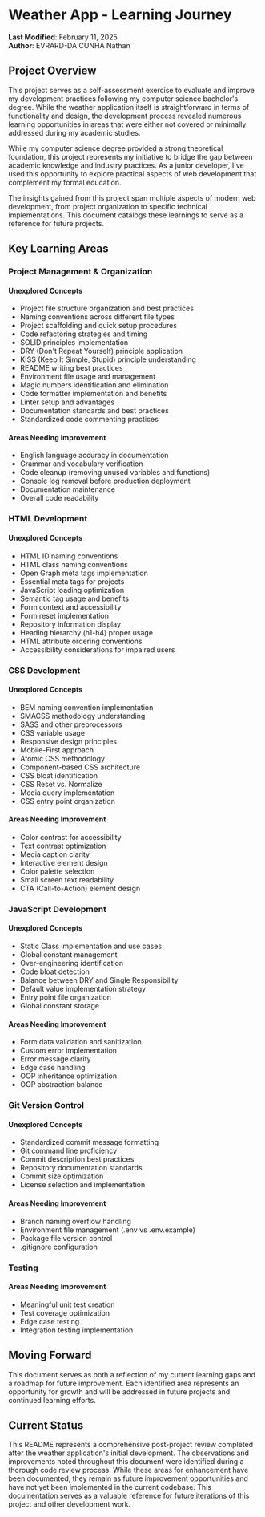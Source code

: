 # Weather App - Learning Journey

**Last Modified**: February 11, 2025  
**Author**: EVRARD-DA CUNHA Nathan

## Project Overview

This project serves as a self-assessment exercise to evaluate and improve my development practices following my computer science bachelor's degree. While the weather application itself is straightforward in terms of functionality and design, the development process revealed numerous learning opportunities in areas that were either not covered or minimally addressed during my academic studies.

While my computer science degree provided a strong theoretical foundation, this project represents my initiative to bridge the gap between academic knowledge and industry practices. As a junior developer, I've used this opportunity to explore practical aspects of web development that complement my formal education.

The insights gained from this project span multiple aspects of modern web development, from project organization to specific technical implementations. This document catalogs these learnings to serve as a reference for future projects.

## Key Learning Areas

### Project Management & Organization

#### Unexplored Concepts

-   Project file structure organization and best practices
-   Naming conventions across different file types
-   Project scaffolding and quick setup procedures
-   Code refactoring strategies and timing
-   SOLID principles implementation
-   DRY (Don't Repeat Yourself) principle application
-   KISS (Keep It Simple, Stupid) principle understanding
-   README writing best practices
-   Environment file usage and management
-   Magic numbers identification and elimination
-   Code formatter implementation and benefits
-   Linter setup and advantages
-   Documentation standards and best practices
-   Standardized code commenting practices

#### Areas Needing Improvement

-   English language accuracy in documentation
-   Grammar and vocabulary verification
-   Code cleanup (removing unused variables and functions)
-   Console log removal before production deployment
-   Documentation maintenance
-   Overall code readability

### HTML Development

#### Unexplored Concepts

-   HTML ID naming conventions
-   HTML class naming conventions
-   Open Graph meta tags implementation
-   Essential meta tags for projects
-   JavaScript loading optimization
-   Semantic tag usage and benefits
-   Form context and accessibility
-   Form reset implementation
-   Repository information display
-   Heading hierarchy (h1-h4) proper usage
-   HTML attribute ordering conventions
-   Accessibility considerations for impaired users

### CSS Development

#### Unexplored Concepts

-   BEM naming convention implementation
-   SMACSS methodology understanding
-   SASS and other preprocessors
-   CSS variable usage
-   Responsive design principles
-   Mobile-First approach
-   Atomic CSS methodology
-   Component-based CSS architecture
-   CSS bloat identification
-   CSS Reset vs. Normalize
-   Media query implementation
-   CSS entry point organization

#### Areas Needing Improvement

-   Color contrast for accessibility
-   Text contrast optimization
-   Media caption clarity
-   Interactive element design
-   Color palette selection
-   Small screen text readability
-   CTA (Call-to-Action) element design

### JavaScript Development

#### Unexplored Concepts

-   Static Class implementation and use cases
-   Global constant management
-   Over-engineering identification
-   Code bloat detection
-   Balance between DRY and Single Responsibility
-   Default value implementation strategy
-   Entry point file organization
-   Global constant storage

#### Areas Needing Improvement

-   Form data validation and sanitization
-   Custom error implementation
-   Error message clarity
-   Edge case handling
-   OOP inheritance optimization
-   OOP abstraction balance

### Git Version Control

#### Unexplored Concepts

-   Standardized commit message formatting
-   Git command line proficiency
-   Commit description best practices
-   Repository documentation standards
-   Commit size optimization
-   License selection and implementation

#### Areas Needing Improvement

-   Branch naming overflow handling
-   Environment file management (.env vs .env.example)
-   Package file version control
-   .gitignore configuration

### Testing

#### Areas Needing Improvement

-   Meaningful unit test creation
-   Test coverage optimization
-   Edge case testing
-   Integration testing implementation

## Moving Forward

This document serves as both a reflection of my current learning gaps and a roadmap for future improvement. Each identified area represents an opportunity for growth and will be addressed in future projects and continued learning efforts.

## Current Status

This README represents a comprehensive post-project review completed after the weather application's initial development. The observations and improvements noted throughout this document were identified during a thorough code review process. While these areas for enhancement have been documented, they remain as future improvement opportunities and have not yet been implemented in the current codebase. This documentation serves as a valuable reference for future iterations of this project and other development work.
